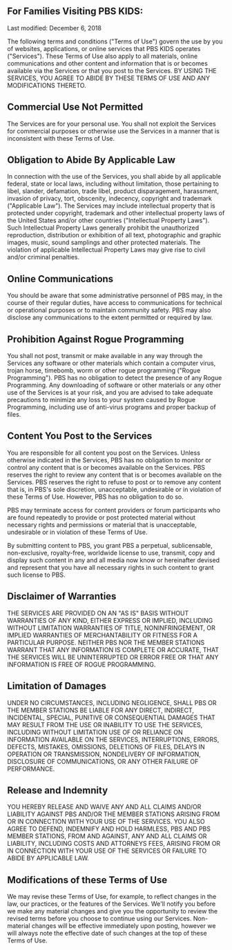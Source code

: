 For Families Visiting PBS KIDS:
-------------------------------

Last modified: December 6, 2018

The following terms and conditions ("Terms of Use") govern the use by you of websites, applications, or online services that PBS KIDS operates ("Services"). These Terms of Use also apply to all materials, online communications and other content and information that is or becomes available via the Services or that you post to the Services. BY USING THE SERVICES, YOU AGREE TO ABIDE BY THESE TERMS OF USE AND ANY MODIFICATIONS THERETO.

Commercial Use Not Permitted
----------------------------

The Services are for your personal use. You shall not exploit the Services for commercial purposes or otherwise use the Services in a manner that is inconsistent with these Terms of Use.

Obligation to Abide By Applicable Law
-------------------------------------

In connection with the use of the Services, you shall abide by all applicable federal, state or local laws, including without limitation, those pertaining to libel, slander, defamation, trade libel, product disparagement, harassment, invasion of privacy, tort, obscenity, indecency, copyright and trademark ("Applicable Law"). The Services may include intellectual property that is protected under copyright, trademark and other intellectual property laws of the United States and/or other countries ("Intellectual Property Laws"). Such Intellectual Property Laws generally prohibit the unauthorized reproduction, distribution or exhibition of all text, photographic and graphic images, music, sound samplings and other protected materials. The violation of applicable Intellectual Property Laws may give rise to civil and/or criminal penalties.

Online Communications
---------------------

You should be aware that some administrative personnel of PBS may, in the course of their regular duties, have access to communications for technical or operational purposes or to maintain community safety. PBS may also disclose any communications to the extent permitted or required by law.

Prohibition Against Rogue Programming
-------------------------------------

You shall not post, transmit or make available in any way through the Services any software or other materials which contain a computer virus, trojan horse, timebomb, worm or other rogue programming ("Rogue Programming"). PBS has no obligation to detect the presence of any Rogue Programming. Any downloading of software or other materials or any other use of the Services is at your risk, and you are advised to take adequate precautions to minimize any loss to your system caused by Rogue Programming, including use of anti-virus programs and proper backup of files.

Content You Post to the Services
--------------------------------

You are responsible for all content you post on the Services. Unless otherwise indicated in the Services, PBS has no obligation to monitor or control any content that is or becomes available on the Services. PBS reserves the right to review any content that is or becomes available on the Services. PBS reserves the right to refuse to post or to remove any content that is, in PBS's sole discretion, unacceptable, undesirable or in violation of these Terms of Use. However, PBS has no obligation to do so.

PBS may terminate access for content providers or forum participants who are found repeatedly to provide or post protected material without necessary rights and permissions or material that is unacceptable, undesirable or in violation of these Terms of Use.

By submitting content to PBS, you grant PBS a perpetual, sublicensable, non-exclusive, royalty-free, worldwide license to use, transmit, copy and display such content in any and all media now know or hereinafter devised and represent that you have all necessary rights in such content to grant such license to PBS.

Disclaimer of Warranties
------------------------

THE SERVICES ARE PROVIDED ON AN "AS IS" BASIS WITHOUT WARRANTIES OF ANY KIND, EITHER EXPRESS OR IMPLIED, INCLUDING WITHOUT LIMITATION WARRANTIES OF TITLE, NONINFRINGEMENT, OR IMPLIED WARRANTIES OF MERCHANTABILITY OR FITNESS FOR A PARTICULAR PURPOSE. NEITHER PBS NOR THE MEMBER STATIONS WARRANT THAT ANY INFORMATION IS COMPLETE OR ACCURATE, THAT THE SERVICES WILL BE UNINTERRUPTED OR ERROR FREE OR THAT ANY INFORMATION IS FREE OF ROGUE PROGRAMMING.

Limitation of Damages
---------------------

UNDER NO CIRCUMSTANCES, INCLUDING NEGLIGENCE, SHALL PBS OR THE MEMBER STATIONS BE LIABLE FOR ANY DIRECT, INDIRECT, INCIDENTAL, SPECIAL, PUNITIVE OR CONSEQUENTIAL DAMAGES THAT MAY RESULT FROM THE USE OR INABILITY TO USE THE SERVICES, INCLUDING WITHOUT LIMITATION USE OF OR RELIANCE ON INFORMATION AVAILABLE ON THE SERVICES, INTERRUPTIONS, ERRORS, DEFECTS, MISTAKES, OMISSIONS, DELETIONS OF FILES, DELAYS IN OPERATION OR TRANSMISSION, NONDELIVERY OF INFORMATION, DISCLOSURE OF COMMUNICATIONS, OR ANY OTHER FAILURE OF PERFORMANCE.

Release and Indemnity
---------------------

YOU HEREBY RELEASE AND WAIVE ANY AND ALL CLAIMS AND/OR LIABILITY AGAINST PBS AND/OR THE MEMBER STATIONS ARISING FROM OR IN CONNECTION WITH YOUR USE OF THE SERVICES. YOU ALSO AGREE TO DEFEND, INDEMNIFY AND HOLD HARMLESS, PBS AND PBS MEMBER STATIONS, FROM AND AGAINST, ANY AND ALL CLAIMS OR LIABILITY, INCLUDING COSTS AND ATTORNEYS FEES, ARISING FROM OR IN CONNECTION WITH YOUR USE OF THE SERVICES OR FAILURE TO ABIDE BY APPLICABLE LAW.

Modifications of these Terms of Use
-----------------------------------

We may revise these Terms of Use, for example, to reflect changes in the law, our practices, or the features of the Services. We'll notify you before we make any material changes and give you the opportunity to review the revised terms before you choose to continue using our Services. Non-material changes will be effective immediately upon posting, however we will always note the effective date of such changes at the top of these Terms of Use.